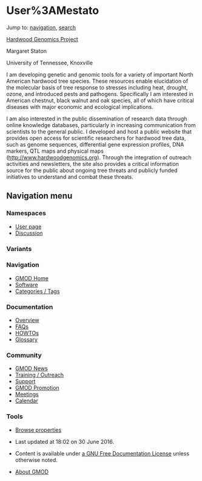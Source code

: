 



<span id="top"></span>




# <span dir="auto">User%3AMestato</span>






Jump to: [navigation](#mw-navigation), [search](#p-search)


<a href="http://hardwoodgenomics.org" class="external text"
rel="nofollow">Hardwood Genomics Project</a>

  
Margaret Staton

University of Tennessee, Knoxville

  
I am developing genetic and genomic tools for a variety of important
North American hardwood tree species. These resources enable elucidation
of the molecular basis of tree response to stresses including heat,
drought, ozone, and introduced pests and pathogens. Specifically I am
interested in American chestnut, black walnut and oak species, all of
which have critical diseases with major economic and ecological
implications.

  
I am also interested in the public dissemination of research data
through online knowledge databases, particularly in increasing
communication from scientists to the general public. I developed and
host a public website that provides open access for scientific
researchers for hardwood tree data, such as genome sequences,
differential gene expression profiles, DNA markers, QTL maps and
physical maps
(<a href="http://www.hardwoodgenomics.org" class="external free"
rel="nofollow">http://www.hardwoodgenomics.org</a>). Through the
integration of outreach activities and newsletters, the site also
provides a critical information source for the public about ongoing tree
threats and publicly funded initiatives to understand and combat these
threats.








## Navigation menu



### Namespaces

- <span id="ca-nstab-user"><a href="User%3AMestato" accesskey="c" title="View the user page [c]">User
  page</a></span>
- <span id="ca-talk"><a
  href="http://gmod.org/mediawiki/index.php?title=User_talk:Mestato&amp;action=edit&amp;redlink=1"
  accesskey="t"
  title="Discussion about the content page [t]">Discussion</a></span>


### 

### Variants[](#)








<a href="Main_Page"
style="background-image: url(../images/GMOD-cogs.png);"
title="Visit the main page"></a>


### Navigation



- <span id="n-GMOD-Home">[GMOD Home](Main_Page)</span>
- <span id="n-Software">[Software](GMOD_Components)</span>
- <span id="n-Categories-.2F-Tags">[Categories /
  Tags](Categories)</span>




### Documentation



- <span id="n-Overview">[Overview](Overview)</span>
- <span id="n-FAQs">[FAQs](Category%3AFAQ)</span>
- <span id="n-HOWTOs">[HOWTOs](Category%3AHOWTO)</span>
- <span id="n-Glossary">[Glossary](Glossary)</span>




### Community



- <span id="n-GMOD-News">[GMOD News](GMOD_News)</span>
- <span id="n-Training-.2F-Outreach">[Training /
  Outreach](Training_and_Outreach)</span>
- <span id="n-Support">[Support](Support)</span>
- <span id="n-GMOD-Promotion">[GMOD Promotion](GMOD_Promotion)</span>
- <span id="n-Meetings">[Meetings](Meetings)</span>
- <span id="n-Calendar">[Calendar](Calendar)</span>




### Tools

- <span id="t-smwbrowselink"><a href="Special%3ABrowse/User%3AMestato" rel="smw-browse">Browse
  properties</a></span>



- <span id="footer-info-lastmod">Last updated at 18:02 on 30 June
  2016.</span>
<!-- - <span id="footer-info-viewcount">17,781 page views.</span> -->
- <span id="footer-info-copyright">Content is available under
  <a href="http://www.gnu.org/licenses/fdl-1.3.html" class="external"
  rel="nofollow">a GNU Free Documentation License</a> unless otherwise
  noted.</span>

<!-- -->

- <span id="footer-places-about">[About
  GMOD](GMOD%3AAbout "GMOD%3AAbout")</span>

<!-- -->




